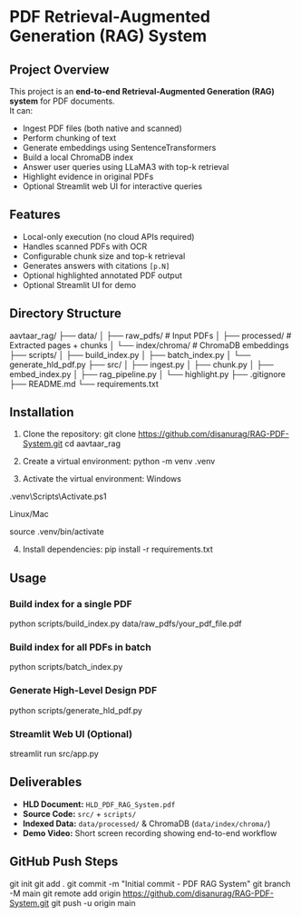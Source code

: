 # PDF Retrieval-Augmented Generation (RAG) System

## Project Overview
This project is an **end-to-end Retrieval-Augmented Generation (RAG) system** for PDF documents.  
It can:
- Ingest PDF files (both native and scanned)
- Perform chunking of text
- Generate embeddings using SentenceTransformers
- Build a local ChromaDB index
- Answer user queries using LLaMA3 with top-k retrieval
- Highlight evidence in original PDFs
- Optional Streamlit web UI for interactive queries

## Features
- Local-only execution (no cloud APIs required)
- Handles scanned PDFs with OCR
- Configurable chunk size and top-k retrieval
- Generates answers with citations `[p.N]`
- Optional highlighted annotated PDF output
- Optional Streamlit UI for demo

## Directory Structure
aavtaar_rag/
├── data/
│ ├── raw_pdfs/ # Input PDFs
│ ├── processed/ # Extracted pages + chunks
│ └── index/chroma/ # ChromaDB embeddings
├── scripts/
│ ├── build_index.py
│ ├── batch_index.py
│ └── generate_hld_pdf.py
├── src/
│ ├── ingest.py
│ ├── chunk.py
│ ├── embed_index.py
│ ├── rag_pipeline.py
│ └── highlight.py
├── .gitignore
├── README.md
└── requirements.txt


## Installation
1. Clone the repository:
git clone <https://github.com/disanurag/RAG-PDF-System.git>
cd aavtaar_rag

2. Create a virtual environment:
python -m venv .venv

3. Activate the virtual environment:
Windows

.venv\Scripts\Activate.ps1

Linux/Mac

source .venv/bin/activate

4. Install dependencies:
pip install -r requirements.txt

## Usage

### Build index for a single PDF
python scripts/build_index.py data/raw_pdfs/your_pdf_file.pdf

### Build index for all PDFs in batch
python scripts/batch_index.py

### Generate High-Level Design PDF
python scripts/generate_hld_pdf.py

### Streamlit Web UI (Optional)
streamlit run src/app.py

## Deliverables
- **HLD Document:** `HLD_PDF_RAG_System.pdf`
- **Source Code:** `src/` + `scripts/`
- **Indexed Data:** `data/processed/` & ChromaDB (`data/index/chroma/`)
- **Demo Video:** Short screen recording showing end-to-end workflow

## GitHub Push Steps
git init
git add .
git commit -m "Initial commit - PDF RAG System"
git branch -M main
git remote add origin <https://github.com/disanurag/RAG-PDF-System.git>
git push -u origin main
